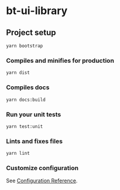 # bt-ui-library

## Project setup
```
yarn bootstrap
```


### Compiles and minifies for production

```
yarn dist
```
### Compiles docs
```
yarn docs:build
```

### Run your unit tests
```
yarn test:unit
```

### Lints and fixes files
```
yarn lint
```

### Customize configuration
See [Configuration Reference](https://cli.vuejs.org/config/).

